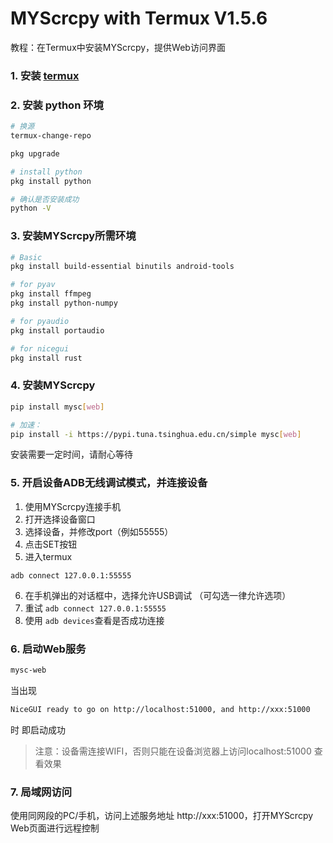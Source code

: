 # MYScrcpy with Termux V1.5.6

教程：在Termux中安装MYScrcpy，提供Web访问界面


### 1. 安装 [**termux**](https://github.com/termux/termux-app)

### 2. 安装 python 环境
```bash
# 换源
termux-change-repo

pkg upgrade

# install python
pkg install python

# 确认是否安装成功
python -V
```

### 3. 安装MYScrcpy所需环境

```bash
# Basic
pkg install build-essential binutils android-tools

# for pyav
pkg install ffmpeg
pkg install python-numpy

# for pyaudio
pkg install portaudio

# for nicegui
pkg install rust
```

### 4. 安装MYScrcpy

```bash
pip install mysc[web]

# 加速：
pip install -i https://pypi.tuna.tsinghua.edu.cn/simple mysc[web]
```

安装需要一定时间，请耐心等待

### 5. 开启设备ADB无线调试模式，并连接设备
1. 使用MYScrcpy连接手机
2. 打开选择设备窗口
3. 选择设备，并修改port（例如55555）
4. 点击SET按钮
5. 进入termux
```termux
adb connect 127.0.0.1:55555
```
6. 在手机弹出的对话框中，选择允许USB调试
（可勾选一律允许选项）
7. 重试 ```adb connect 127.0.0.1:55555```
8. 使用 ```adb devices```查看是否成功连接

### 6. 启动Web服务
```bash
mysc-web
```
当出现 
```bash
NiceGUI ready to go on http://localhost:51000, and http://xxx:51000
```
时 即启动成功
> 注意：设备需连接WIFI，否则只能在设备浏览器上访问localhost:51000 查看效果

### 7. 局域网访问
使用同网段的PC/手机，访问上述服务地址 http://xxx:51000，打开MYScrcpy Web页面进行远程控制